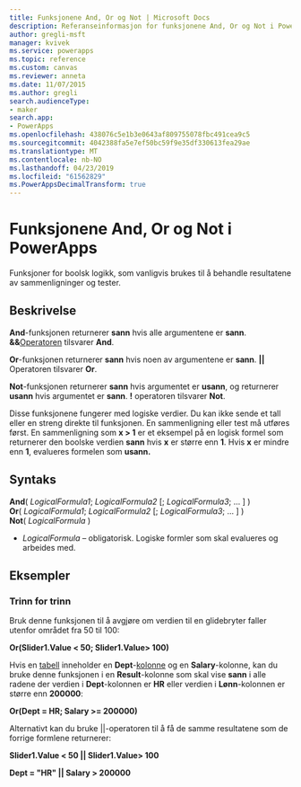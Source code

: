 ```yaml
---
title: Funksjonene And, Or og Not | Microsoft Docs
description: Referanseinformasjon for funksjonene And, Or og Not i PowerApps, inkludert syntaks og eksempler
author: gregli-msft
manager: kvivek
ms.service: powerapps
ms.topic: reference
ms.custom: canvas
ms.reviewer: anneta
ms.date: 11/07/2015
ms.author: gregli
search.audienceType:
- maker
search.app:
- PowerApps
ms.openlocfilehash: 438076c5e1b3e0643af809755078fbc491cea9c5
ms.sourcegitcommit: 4042388fa5e7ef50bc59f9e35df330613fea29ae
ms.translationtype: MT
ms.contentlocale: nb-NO
ms.lasthandoff: 04/23/2019
ms.locfileid: "61562829"
ms.PowerAppsDecimalTransform: true
---
```

# <a name="and-or-and-not-functions-in-powerapps"></a>Funksjonene And, Or og Not i PowerApps
Funksjoner for boolsk logikk, som vanligvis brukes til å behandle resultatene av sammenligninger og tester.

## <a name="description"></a>Beskrivelse
**And**-funksjonen returnerer **sann** hvis alle argumentene er **sann**.  **&&**[Operatoren](operators.md) tilsvarer **And**.

**Or**-funksjonen returnerer **sann** hvis noen av argumentene er **sann**.  **||** Operatoren tilsvarer **Or**.

**Not**-funksjonen returnerer **sann** hvis argumentet er **usann**, og returnerer **usann** hvis argumentet er **sann**.  **!** operatoren tilsvarer **Not**.

Disse funksjonene fungerer med logiske verdier. Du kan ikke sende et tall eller en streng direkte til funksjonen. En sammenligning eller test må utføres først. En sammenligning som **x > 1** er et eksempel på en logisk formel som returnerer den boolske verdien **sann** hvis **x** er større enn **1**. Hvis **x** er mindre enn **1**, evalueres formelen som **usann.**

## <a name="syntax"></a>Syntaks
**And**( *LogicalFormula1*; *LogicalFormula2* [; *LogicalFormula3*; ... ] )<br>
**Or**( *LogicalFormula1*; *LogicalFormula2* [; *LogicalFormula3*; ... ] )<br>
**Not**( *LogicalFormula* )

* *LogicalFormula* – obligatorisk.  Logiske formler som skal evalueres og arbeides med.

## <a name="examples"></a>Eksempler
### <a name="step-by-step"></a>Trinn for trinn
Bruk denne funksjonen til å avgjøre om verdien til en glidebryter faller utenfor området fra 50 til 100:

**Or(Slider1.Value < 50; Slider1.Value> 100)**

Hvis en [tabell](../working-with-tables.md) inneholder en **Dept**-[kolonne](../working-with-tables.md#columns) og en **Salary**-kolonne, kan du bruke denne funksjonen i en **Result**-kolonne som skal vise **sann** i alle radene der verdien i **Dept**-kolonnen er **HR** eller verdien i **Lønn**-kolonnen er større enn **200000**:

**Or(Dept = HR; Salary >= 200000)**

Alternativt kan du bruke ||-operatoren til å få de samme resultatene som de forrige formlene returnerer:

**Slider1.Value < 50 || Slider1.Value> 100**

**Dept = "HR" || Salary > 200000**

